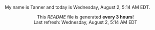 My name is Tanner and today is Wednesday, August 2, 5:14 AM EDT.

<p align="center">This <i>README</i> file is generated <b>every 3 hours</b>!</br>Last refresh: Wednesday, August 2, 5:14 AM EDT<br /></p>
